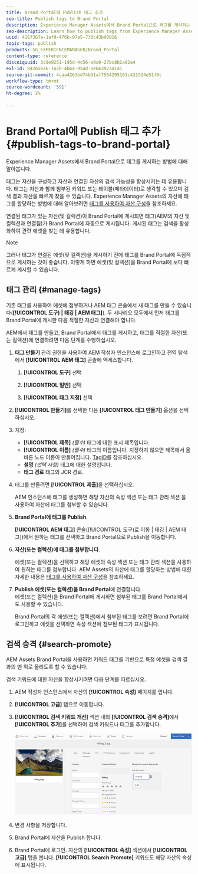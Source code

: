 ```yaml
---
title: Brand Portal에 Publish 태그 추가
seo-title: Publish tags to Brand Portal
description: Experience Manager Assets에서 Brand Portal으로 태그를 게시하는 방법에 대해 알아봅니다.
seo-description: Learn how to publish tags from Experience Manager Assets to Brand Portal.
uuid: 4167367e-1af8-476b-97a5-730c43bd0816
topic-tags: publish
products: SG_EXPERIENCEMANAGER/Brand_Portal
content-type: reference
discoiquuid: 3c8e9251-195d-4c56-a9a9-27bc8b2a82a4
exl-id: 842656a6-1a2b-4b64-954d-1e663923a1a1
source-git-commit: 4caa4263bd74b51af7504295161c421524e51f0c
workflow-type: tm+mt
source-wordcount: '591'
ht-degree: 2%

---
```


# Brand Portal에 Publish 태그 추가 {#publish-tags-to-brand-portal}

Experience Manager Assets에서 Brand Portal으로 태그를 게시하는 방법에 대해 알아봅니다.

태그는 자산을 구성하고 자산과 연결된 자산의 검색 가능성을 향상시키는 데 유용합니다. 태그는 자산과 함께 첨부된 키워드 또는 레이블(메타데이터)로 생각할 수 있으며 검색 결과 자산을 빠르게 찾을 수 있습니다. Experience Manager Assets의 자산에 태그를 할당하는 방법에 대해 알아보려면 [태그를 사용하여 자산 구성](https://experienceleague.adobe.com/docs/experience-manager-65/assets/managing/organize-assets.html)을 참조하세요.

연결된 태그가 있는 자산(및 컬렉션)이 Brand Portal에 게시되면 태그(AEM의 자산 및 컬렉션과 연결됨)가 Brand Portal에 자동으로 게시됩니다. 게시된 태그는 검색을 활성화하여 관련 에셋을 찾는 데 유용합니다.

>[!NOTE]
>
>그러나 태그가 연결된 에셋(및 컬렉션)을 게시하기 전에 태그를 Brand Portal에 독점적으로 게시하는 것이 좋습니다. 이렇게 하면 에셋(및 컬렉션)을 Brand Portal에 보다 빠르게 게시할 수 있습니다.

## 태그 관리 {#manage-tags}

기존 태그를 사용하여 에셋에 첨부하거나 AEM 태그 콘솔에서 새 태그를 만들 수 있습니다(**[!UICONTROL 도구) | 태깅 | AEM 태그]**). 두 시나리오 모두에서 먼저 태그를 Brand Portal에 게시한 다음 적절한 자산과 연결해야 합니다.

AEM에서 태그를 만들고, Brand Portal에서 태그를 게시하고, 태그를 적절한 자산(또는 컬렉션)에 연결하려면 다음 단계를 수행하십시오.

1. **태그 만들기**
관리 권한을 사용하여 AEM 작성자 인스턴스에 로그인하고 전역 탐색에서 **[!UICONTROL AEM 태그]** 콘솔에 액세스합니다.

   1. **[!UICONTROL 도구]** 선택

   1. **[!UICONTROL 일반]** 선택

   1. **[!UICONTROL 태그 지정]** 선택

1. **[!UICONTROL 만들기]**&#x200B;를 선택한 다음 **[!UICONTROL 태그 만들기]** 옵션을 선택하십시오.
1. 지정:

   * **[!UICONTROL 제목]**
     *(필수)* 태그에 대한 표시 제목입니다.
   * **[!UICONTROL 이름]**
     *(필수)* 태그의 이름입니다. 지정하지 않으면 제목에서 올바른 노드 이름이 만들어집니다. [TagID](https://experienceleague.adobe.com/docs/experience-manager-65/developing/platform/tagging/framework.html)를 참조하십시오.
   * **설명**
     *(선택 사항)* 태그에 대한 설명입니다.
   * **태그 경로**
태그의 JCR 경로.

1. 태그를 만들려면 **[!UICONTROL 제출]**&#x200B;을 선택하십시오.

   AEM 인스턴스에 태그를 생성하면 해당 자산의 속성 섹션 또는 태그 관리 섹션 을 사용하여 자산에 태그를 첨부할 수 있습니다.

1. **Brand Portal에 태그를 Publish**.

   **[!UICONTROL AEM 태그]** 콘솔([!UICONTROL 도구)로 이동 | 태깅 | AEM 태그])에서 원하는 태그를 선택하고 Brand Portal으로 Publish을 이동합니다.

1. **자산(또는 컬렉션)에 태그를 첨부합니다**.

   에셋(또는 컬렉션)을 선택하고 해당 에셋의 속성 섹션 또는 태그 관리 섹션을 사용하여 원하는 태그를 첨부합니다. AEM Assets의 자산에 태그를 할당하는 방법에 대한 자세한 내용은 [태그를 사용하여 자산 구성](https://experienceleague.adobe.com/docs/experience-manager-65/assets/managing/organize-assets.html)을 참조하세요.

1. **Publish 에셋(또는 컬렉션)을 Brand Portal**&#x200B;에 연결합니다.\
   에셋(또는 컬렉션)을 Brand Portal에 게시하면 첨부된 태그를 Brand Portal에서도 사용할 수 있습니다.

   Brand Portal의 각 에셋(또는 컬렉션)에서 첨부된 태그를 보려면 Brand Portal에 로그인하고 에셋을 선택하면 속성 섹션에 첨부된 태그가 표시됩니다.

## 검색 승격 {#search-promote}

AEM Assets Brand Portal을 사용하면 키워드 태그를 기반으로 특정 에셋을 검색 결과의 맨 위로 올리도록 할 수 있습니다.

검색 키워드에 대한 자산을 향상시키려면 다음 단계를 따르십시오.

1. AEM 작성자 인스턴스에서 자산의 **[!UICONTROL 속성]** 페이지를 엽니다.
1. **[!UICONTROL 고급]** 탭으로 이동합니다.
1. **[!UICONTROL 검색 키워드 개선]** 섹션 내의 **[!UICONTROL 검색 승격]**&#x200B;에서 **[!UICONTROL 추가]**&#x200B;를 선택하여 검색 키워드나 태그를 추가합니다.

   ![](assets/search-promote.png)

1. 변경 사항을 저장합니다.
1. Brand Portal에 자산을 Publish 합니다.
1. Brand Portal에 로그인. 자산의 **[!UICONTROL 속성]** 섹션에서 **[!UICONTROL 고급]** 탭을 봅니다.
**[!UICONTROL Search Promote]** 키워드도 해당 자산의 속성에 표시됩니다.
